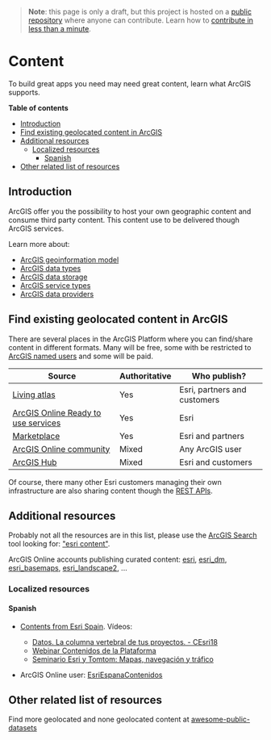 > **Note**: this page is only a draft, but this project is hosted on a [public repository](https://github.com/hhkaos/awesome-arcgis) where anyone can contribute. Learn how to [contribute in less than a minute](https://github.com/hhkaos/awesome-arcgis/blob/master/CONTRIBUTING.md#contributions).

# Content

To build great apps you need may need great content, learn what ArcGIS supports.

<!-- START doctoc generated TOC please keep comment here to allow auto update -->
<!-- DON'T EDIT THIS SECTION, INSTEAD RE-RUN doctoc TO UPDATE -->
**Table of contents**

- [Introduction](#introduction)
- [Find existing geolocated content in ArcGIS](#find-existing-geolocated-content-in-arcgis)
- [Additional resources](#additional-resources)
  - [Localized resources](#localized-resources)
    - [Spanish](#spanish)
- [Other related list of resources](#other-related-list-of-resources)

<!-- END doctoc generated TOC please keep comment here to allow auto update -->

## Introduction

ArcGIS offer you the possibility to host your own geographic content and consume third party content. This content use to be delivered though ArcGIS services.

Learn more about:

* [ArcGIS geoinformation model](https://doc.arcgis.com/en/arcgis-online/reference/geo-info.htm)
* [ArcGIS data types](data-types/README.md)
* [ArcGIS data storage](data-storage/README.md)
* [ArcGIS service types](data-storage/service-types/README.md)
* [ArcGIS data providers](data-providers/README.md)

## Find existing geolocated content in ArcGIS

There are several places in the ArcGIS Platform where you can find/share content in different formats. Many will be free, some with be restricted to [ArcGIS named users](../account-types/name-users/README.md) and some will be paid.

|Source|Authoritative|Who publish?|
|---|---|---|
|[Living atlas](../living-atlas/README.md)|Yes|Esri, partners and customers
|[ArcGIS Online Ready to use services](../products/arcgis-online/rest-apis/ready-to-use-services/README.md)|Yes|Esri
|[Marketplace](../marketplace/README.md)|Yes|Esri and partners
|[ArcGIS Online community](https://github.com/esri-es/arcgis-developer-tips-and-tricks/tree/master/arcgis-online#tips-and-tricks-arcgis-online)|Mixed|Any ArcGIS user
|[ArcGIS Hub](../products/arcgis-hub/README.md)|Mixed|Esri and customers

Of course, there many other Esri customers managing their own infrastructure are also sharing content though the [REST APIs](../../esri/open-vision/open-specifications/arcgis-rest-api/README.md).

## Additional resources

Probably not all the resources are in this list, please use the [ArcGIS Search](https://esri-es.github.io/arcgis-search/) tool looking for: ["esri content"](https://esri-es.github.io/arcgis-search/?search="esri%20content"&utm_campaign=awesome-list&utm_source=awesome-list&utm_medium=page).

ArcGIS Online accounts publishing curated content: [esri](https://www.arcgis.com/home/search.html?q=owner%3Aesri&start=1&sortOrder=desc&sortField=relevance), [esri_dm](https://www.arcgis.com/home/search.html?q=owner%3Aesri_dm&start=1&sortOrder=desc&sortField=relevance), [esri_basemaps](https://www.arcgis.com/home/search.html?q=owner%3Aesri_basemaps&start=1&sortOrder=desc&sortField=relevance),  [esri_landscape2](https://www.arcgis.com/home/search.html?q=owner%3Aesri_landscape2&start=1&sortOrder=desc&sortField=relevance), ...

### Localized resources

#### Spanish

* [Contents from Esri Spain](https://www.esri.es/arcgis/contenidos/). Vídeos:
    * [Datos. La columna vertebral de tus proyectos. - CEsri18](https://www.youtube.com/watch?v=aUukXa8xyUE)
    * [Webinar Contenidos de la Plataforma](https://www.youtube.com/watch?v=yyWffKRmiKk)
    * [Seminario Esri y Tomtom: Mapas, navegación y tráfico](https://www.youtube.com/watch?v=K8g6thyrsoQ)

* ArcGIS Online user: [EsriEspanaContenidos](https://www.arcgis.com/home/search.html?q=owner:EsriEspanaContenidos&restrict=false)


## Other related list of resources

Find more geolocated and none geolocated content at [awesome-public-datasets](https://github.com/caesar0301/awesome-public-datasets)
